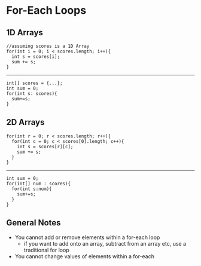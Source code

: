 # For-Each Loops
## 1D Arrays
```
//assuming scores is a 1D Array
for(int i = 0; i < scores.length; i++){
  int s = scores[i];
  sum += s;
}
```
---
```
int[] scores = {...};
int sum = 0;
for(int s: scores){
  sum+=s;
}
```
## 2D Arrays
```
for(int r = 0; r < scores.length; r++){
  for(int c = 0; c < scores[0].length; c++){
    int s = scores[r][c];
    sum += s;
  }
}
```
---
```
int sum = 0;
for(int[] num : scores){
  for(int s:num){
    sum+=s;
  }
}
```
## General Notes
- You cannot add or remove elements within a for-each loop
  - if you want to add onto an array, subtract from an array etc, use a traditional for loop
- You cannot change values of elements within a for-each

